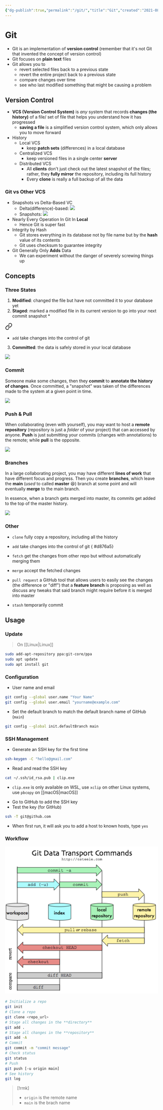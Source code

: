 ```yaml
---
{"dg-publish":true,"permalink":"/git/","title":"Git","created":"2021-08-25T17:28:13","updated":"2022-10-18T16:54:12"}
---
```



# Git

* Git is an implementation of **version control** (remember that it's not Git that invented the concept of version control)
* Git focuses on **plain text** files
* Git allows you to
    * revert selected files back to a previous state
    * revert the entire project back to a previous state
    * compare changes over time
    * see who last modified something that might be causing a problem

## Version Control

* **VCS (Version Control System)** is *any* system that records **changes (the history)** of a file/ set of file that helps you understand how it has progressed
    * **saving a file** is a simplified version control system, which only allows you to move forward
* History
    * Local VCS
        * keep **patch sets** (differences) in a local database
    * Centralized VCS
        * keep versioned files in a single center **server**
    * Distributed VCS
        * All **clients** don't just check out the latest snapshot of the files; rather, they **fully mirror** the repository, including its full history
        * Every **clone** is really a full backup of all the data

### Git vs Other VCS

* Snapshots vs Delta-Based VC
    * Delta(difference)-based:
        ![](https://git-scm.com/book/en/v2/images/deltas.png)
    * Snapshots:
        ![](https://git-scm.com/book/en/v2/images/snapshots.png)
* Nearly Every Operation In Git In **Local**
    * Hence Git is super fast
* Integrity by Hash
    * Git stores everything in its database not by file name but by the **hash** value of its contents
    * Git uses checksum to guarantee integrity
* Git Generally Only **Adds** Data
    * We can experiment without the danger of severely screwing things up

## Concepts

### Three States

1. **Modified**: changed the file but have not committed it to your database yet
2. **Staged**: marked a modified file in its current version to go into your next commit snapshot
    * 
<div class="transclusion internal-embed is-loaded"><a class="markdown-embed-link" href="/git/#d876a5" aria-label="Open link"><svg xmlns="http://www.w3.org/2000/svg" width="24" height="24" viewBox="0 0 24 24" fill="none" stroke="currentColor" stroke-width="2" stroke-linecap="round" stroke-linejoin="round" class="svg-icon lucide-link"><path d="M10 13a5 5 0 0 0 7.54.54l3-3a5 5 0 0 0-7.07-7.07l-1.72 1.71"></path><path d="M14 11a5 5 0 0 0-7.54-.54l-3 3a5 5 0 0 0 7.07 7.07l1.71-1.71"></path></svg></a><div class="markdown-embed">



* `add` take changes into the control of git 

</div></div>

3. **Committed**: the data is safely stored in your local database

![](https://git-scm.com/book/en/v2/images/areas.png)

### Commit

Someone make some changes, then they **commit** to **annotate the history of changes**. Once committed, a "snapshot" was taken of the differences made to the system at a given point in time.

![](https://blog.red-badger.com/hubfs/Imported_Blog_Media/img-227.jpg)

### Push & Pull

When collaborating (even with yourself), you may want to host a **remote repository** (repository is just a *folder* of your project) that can accessed by anyone. **Push** is just submitting your commits (changes with annotations) to the remote; while **pull** is the opposite.

![](https://blog.red-badger.com/hubfs/Imported_Blog_Media/img-274.jpg)

### Branches

In a large collaborating project, you may have different **lines of work** that have different focus and progress. Then you create **branches**, which leave the **main** (*used* to called **master** 😆) branch at some point and will eventually **merge** to the main branch.

In essence, when a branch gets merged into master, its commits get added to the top of the master history.

![](https://blog.red-badger.com/hubfs/Imported_Blog_Media/img-257.jpg)

### Other

* `clone` fully copy a repository, including all the history
* `add` take changes into the control of git
{ #d876a5}

* `fetch` get the changes from other repo but without automatically merging them
* `merge` accept the fetched changes
* `pull request` a GitHub tool that allows users to easily see the changes (the difference or "diff") that a **feature branch** is proposing as well as discuss any tweaks that said branch might require before it is merged into master
* `stash` temporarily commit

## Usage

### Update

> On [[Linux\|Linux]]

```bash
sudo add-apt-repository ppa:git-core/ppa
sudo apt update
sudo apt install git
```

### Configuration

* User name and email

```bash
git config --global user.name "Your Name"
git config --global user.email "yourname@example.com"
```

* Set the default branch to match the default branch name of GitHub (`main`)

```bash
git config --global init.defaultBranch main
```

### SSH Management

* Generate an SSH key for the first time

```bash
ssh-keygen -C "hello@gmail.com"
```

* Read and read the SSH key

```bash
cat ~/.ssh/id_rsa.pub | clip.exe
```

- <span class="alt-check alt-check-rmk">`clip.exe` is only available on WSL, use `xclip` on other Linux systems, use `pbcopy` on [[macOS\|macOS]]</span>

* Go to GitHub to add the SSH key
* Test the key (for GitHub)

```bash
ssh -T git@github.com
```

- <span class="alt-check alt-check-rmk">When first run, it will ask you to add a host to known hosts, type `yes`</span>

### Workflow

![](https://raw.githubusercontent.com/zcysxy/Figurebed/master/img/20221018165408.png)

```bash
# Initialize a repo
git init
# Clone a repo
git clone <repo_url>
# Stage all changes in the **directory**
git add .
# Stage all changes in the **repository**
git add -A
# Commit
git commit -m "commit message"
# Check status
git status
# Push
git push [-u origin main]
# See history
git log
```

> [!rmk]
> * `origin` is the remote name
> * `main` is the brach name
